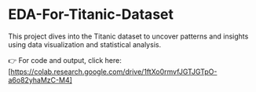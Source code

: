 # EDA-For-Titanic-Dataset

This project dives into the Titanic dataset to uncover patterns and insights using data visualization and statistical analysis.

👉 For code and output, click here: [https://colab.research.google.com/drive/1ftXo0rmvfJGTJGTpO-a6o82yhaMzC-M4]
